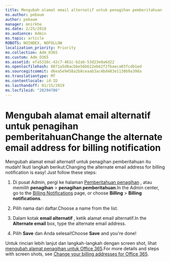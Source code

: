 ```yaml
---
title: Mengubah alamat email alternatif untuk penagihan pemberitahuan
ms.author: pebaum
author: pebaum
manager: mnirkhe
ms.date: 2/25/2018
ms.audience: Admin
ms.topic: article
ROBOTS: NOINDEX, NOFOLLOW
localization_priority: Priority
ms.collection: Adm_O365
ms.custom: Adm_O365
ms.assetid: efa5316c-42c7-461c-b2ab-53d23e0a6d22
ms.openlocfilehash: 8871a5d8acbbe56b622eb62f2fbaeca03fcdb1ed
ms.sourcegitcommit: d6ea5e9458a2b8ceaab3ac4bd483e1130b9a398a
ms.translationtype: MT
ms.contentlocale: id-ID
ms.lasthandoff: 01/15/2019
ms.locfileid: "28294786"
---
```

# <a name="change-the-alternate-email-address-for-billing-notification"></a><span data-ttu-id="ac3ea-102">Mengubah alamat email alternatif untuk penagihan pemberitahuan</span><span class="sxs-lookup"><span data-stu-id="ac3ea-102">Change the alternate email address for billing notification</span></span>

<span data-ttu-id="ac3ea-p101">Mengubah alamat email alternatif untuk penagihan pemberitahuan itu mudah! Ikuti langkah berikut:</span><span class="sxs-lookup"><span data-stu-id="ac3ea-p101">Changing the alternate email address for billing notification is easy! Just follow these steps:</span></span>
  
1. <span data-ttu-id="ac3ea-105">Di pusat Admin, pergi ke halaman [Pemberitahuan penagihan](https://go.microsoft.com/fwlink/p/?linkid=853212) , atau memilih **penagihan** \> **penagihan pemberitahuan**.</span><span class="sxs-lookup"><span data-stu-id="ac3ea-105">In the Admin center, go to the [Billing Notifications](https://go.microsoft.com/fwlink/p/?linkid=853212) page, or choose **Billing** \> **Billing notifications**.</span></span>
    
2. <span data-ttu-id="ac3ea-106">Pilih nama dari daftar.</span><span class="sxs-lookup"><span data-stu-id="ac3ea-106">Choose a name from the list.</span></span>
    
3. <span data-ttu-id="ac3ea-107">Dalam kotak **email alternatif** , ketik alamat email alternatif.</span><span class="sxs-lookup"><span data-stu-id="ac3ea-107">In the **Alternate email** box, type the alternate email address.</span></span> 
    
4. <span data-ttu-id="ac3ea-108">Pilih **Save** dan Anda selesai!</span><span class="sxs-lookup"><span data-stu-id="ac3ea-108">Choose **Save** and you're done!</span></span> 
    
<span data-ttu-id="ac3ea-109">Untuk rincian lebih lanjut dan langkah-langkah dengan screen shot, lihat [mengubah alamat penagihan untuk Office 365](https://support.office.com/en-us/article/Change-your-billing-addresses-for-Office-365-for-business-a25c10d6-c1e9-4299-9185-25178df9eba6).</span><span class="sxs-lookup"><span data-stu-id="ac3ea-109">For more details and steps with screen shots, see [Change your billing addresses for Office 365](https://support.office.com/en-us/article/Change-your-billing-addresses-for-Office-365-for-business-a25c10d6-c1e9-4299-9185-25178df9eba6).</span></span>
  

